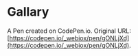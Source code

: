 # Gallary

A Pen created on CodePen.io. Original URL: [https://codepen.io/_webiox/pen/gONLjXd](https://codepen.io/_webiox/pen/gONLjXd).

